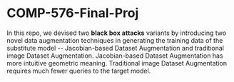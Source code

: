# COMP-576-Final-Proj

In this repo, we devised two __black box attacks__ variants by introducing two novel data augmentation techniques in generating the training data of the substitute model -- Jacobian-based Dataset Augmentation and traditional image Dataset Augmentation. Jacobian-based Dataset Augmentation has more intuitive geometric meaning. Traditional image Dataset Augmentation requires much fewer queries to the target model.
